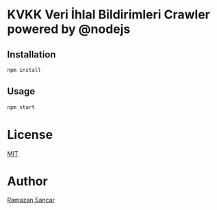 # KVKK Veri İhlal Bildirimleri Crawler powered by @nodejs

## Installation

```bash
npm install
```

## Usage

```bash
npm start
```

# License
[MIT](LISENCE)

# Author

[Ramazan Sancar](https://www.github.com/ramazansancar)